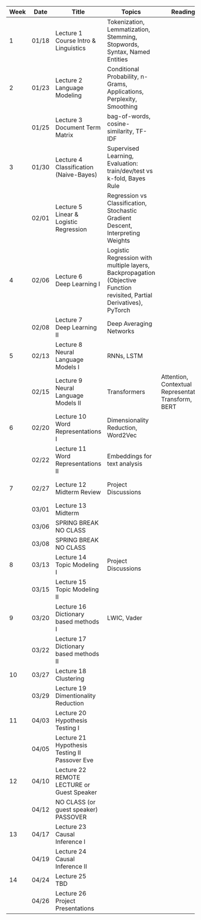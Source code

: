 | Week | Date      | Title | Topics | Readings | HW due |
| ----------- | ----------- | ----------- | ----- | -----| -----|
| 1 | 01/18    | Lecture 1  <br> Course Intro & Linguistics | Tokenization, Lemmatization, Stemming, Stopwords, Syntax, Named Entities |
| 2 | 01/23   | Lecture 2  <br> Language Modeling    | Conditional Probability, n-Grams, Applications, Perplexity, Smoothing | | HW1: <br>Limerick |
|  | 01/25   | Lecture 3 <br> Document Term Matrix | bag-of-words, cosine-similarity, TF-IDF  | 
| 3 | 01/30   | Lecture 4   <br>  Classification   (Naive-Bayes)   | Supervised Learning, Evaluation: train/dev/test vs k-fold, Bayes Rule |   | HW2: <br> TF-IDF |
|   | 02/01   | Lecture 5 <br> Linear & Logistic Regression        | Regression vs Classification, Stochastic Gradient Descent, Interpreting Weights 
| 4 | 02/06   | Lecture 6 <br> Deep Learning I      | Logistic Regression with multiple layers, Backpropagation (Objective Function revisited, Partial Derivatives), PyTorch | | HW3: <br> Language Modeling |
| | 02/08   | Lecture 7   <br> Deep Learning II     | Deep Averaging Networks | | |
| 5 | 02/13   | Lecture 8   <br> Neural Language Models I     | RNNs, LSTM | | HW4: <br> Classification | 
|   | 02/15   | Lecture 9    <br> Neural Language Models II    | Transformers | Attention, Contextual Representations, Transform, BERT
| 6 | 02/20   | Lecture 10   <br> Word Representations  I   | Dimensionality Reduction, Word2Vec| | HW5: <br> Deep Averaging Networks | 
|   | 02/22   | Lecture 11  <br> Word Representations II     | Embeddings for text analysis | |
| 7 |02/27   | Lecture 12    <br> Midterm Review   | Project Discussions | | HW6: <br> Fine-Tuning Transformers
|   | 03/01   | Lecture 13   <br> Midterm   |
|   | 03/06   | SPRING BREAK <br> NO CLASS       |
|   | 03/08   | SPRING BREAK <br> NO CLASS |   |
| 8 | 03/13   | Lecture 14    <br> Topic Modeling I    | Project Discussions | | |
|   | 03/15   | Lecture 15   <br> Topic Modeling II     | |  | Project Proposals (due 03/16)|
| 9 | 03/20   | Lecture 16  <br> Dictionary based methods I      | LWIC, Vader | | HW7:<br> Topic Modeling
|   | 03/22   | Lecture 17   <br> Dictionary based methods II     |
| 10 | 03/27   | Lecture 18    <br> Clustering     |
|    |03/29   | Lecture 19   <br> Dimentionality Reduction     |
| 11 | 04/03   | Lecture 20  <br> Hypothesis Testing  I    |
|    | 04/05   | Lecture 21 <br> Hypothesis Testing II <br> Passover Eve        |
| 12 |04/10   | Lecture 22 <br> REMOTE LECTURE or Guest Speaker       | | | Project Update |
|    | 04/12   | NO CLASS (or guest speaker) <br> PASSOVER       |
| 13 | 04/17   | Lecture 23  <br> Causal Inference I     |
|    | 04/19   | Lecture 24  <br> Causal Inference II      |
| 14 | 04/24   | Lecture 25  <br> TBD      |
|    | 04/26   | Lecture 26 <br> Project Presentations       |